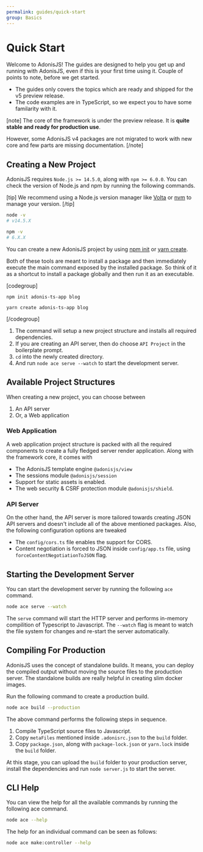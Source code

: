 ```yaml
---
permalink: guides/quick-start
group: Basics
---
```


# Quick Start
Welcome to AdonisJS! The guides are designed to help you get up and running with AdonisJS, even if this is your first time using it. Couple of points to note, before we get started.

- The guides only covers the topics which are ready and shipped for the v5 preview release.
- The code examples are in TypeScript, so we expect you to have some familarity with it.

[note]
The core of the framework is under the preview release. It is **quite stable and ready for production use**.

However, some AdonisJS v4 packages are not migrated to work with new core and few parts are missing documentation.
[/note]

## Creating a New Project
AdonisJS requires `Node.js >= 14.5.0`, along with `npm >= 6.0.0`. You can check the version of Node.js and npm by running the following commands.

[tip]
We recommend using a Node.js version manager like [Volta](https://volta.sh/) or [nvm](https://github.com/nvm-sh/nvm) to manage your version.
[/tip]

```sh
node -v
# v14.5.X

npm -v
# 6.X.X
```

You can create a new AdonisJS project by using [npm init](https://docs.npmjs.com/cli/init) or [yarn create](https://classic.yarnpkg.com/en/docs/cli/create/). 

Both of these tools are meant to install a package and then immediately execute the main command exposed by the installed package. So think of it as a shortcut to install a package globally and then run it as an executable.

[codegroup]
```sh{}{npm}
npm init adonis-ts-app blog
```

```sh{}{yarn}
yarn create adonis-ts-app blog
```
[/codegroup]

1. The command will setup a new project structure and installs all required dependencies.
2. If you are creating an API server, then do choose `API Project` in the boilerplate prompt.
3. `cd` into the newly created directory.
4. And run `node ace serve --watch` to start the development server.

## Available Project Structures
When creating a new project, you can choose between

1. An API server
2. Or, a Web application

### Web Application

A web application project structure is packed with all the required components to create a fully fledged server render application. Along with the framework core, it comes with

- The AdonisJS template engine `@adonisjs/view`
- The sessions module `@adonisjs/session`
- Support for static assets is enabled.
- The web security & CSRF protection module `@adonisjs/shield`.

### API Server

On the other hand, the API server is more tailored towards creating JSON API servers and doesn't include all of the above mentioned packages. Also, the following configuration options are tweaked

- The `config/cors.ts` file enables the support for CORS.
- Content negotiation is forced to JSON inside `config/app.ts` file, using `forceContentNegotiationToJSON` flag.

## Starting the Development Server
You can start the development server by running the following `ace` command.

```sh
node ace serve --watch
```

The `serve` command will start the HTTP server and performs in-memory compilition of Typescript to Javascript. The `--watch` flag is meant to watch the file system for changes and re-start the server automatically.

## Compiling For Production
AdonisJS uses the concept of standalone builds. It means, you can deploy the compiled output without moving the source files to the production server. The standalone builds are really helpful in creating slim docker images.

Run the following command to create a production build.

```sh
node ace build --production
```

The above command performs the following steps in sequence.

1. Compile TypeScript source files to Javascript.
2. Copy `metaFiles` mentioned inside `.adonisrc.json` to the `build` folder.
3. Copy `package.json`, along with `package-lock.json` or `yarn.lock` inside the `build` folder.

At this stage, you can upload the `build` folder to your production server, install the dependencies and run `node server.js` to start the server.

## CLI Help
You can view the help for all the available commands by running the following ace command.

```sh
node ace --help
```

The help for an individual command can be seen as follows:

```sh
node ace make:controller --help
```
